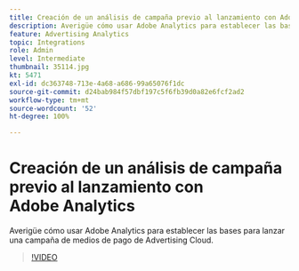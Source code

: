 ```yaml
---
title: Creación de un análisis de campaña previo al lanzamiento con Adobe Analytics
description: Averigüe cómo usar Adobe Analytics para establecer las bases para lanzar una campaña de medios de pago de Advertising Cloud.
feature: Advertising Analytics
topic: Integrations
role: Admin
level: Intermediate
thumbnail: 35114.jpg
kt: 5471
exl-id: dc363748-713e-4a68-a686-99a65076f1dc
source-git-commit: d24bab984f57dbf197c5f6fb39d0a82e6fcf2ad2
workflow-type: tm+mt
source-wordcount: '52'
ht-degree: 100%

---
```


# Creación de un análisis de campaña previo al lanzamiento con Adobe Analytics

Averigüe cómo usar Adobe Analytics para establecer las bases para lanzar una campaña de medios de pago de Advertising Cloud.

>[!VIDEO](https://video.tv.adobe.com/v/35114/?quality=12&learn=on)
